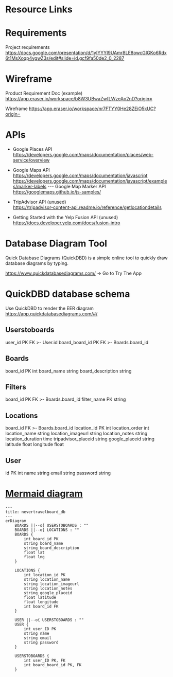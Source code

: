 # Resource Links

Requirements
============
Project requirements
https://docs.google.com/presentation/d/1yIYYYI9UAmr8LE8owcGIGKo6Rdx6t1MsXoqp4vgwZ3s/edit#slide=id.gcf9fa50de2_0_2287

Wireframe
=========

Product Requirement Doc (example)
https://app.eraser.io/workspace/b8W3UBwaZwfLWzeAo2nD?origin=

Wireframe
https://app.eraser.io/workspace/nr7FTYY0He28ZEiO5kUC?origin=


APIs
====

- Google Places API\
  https://developers.google.com/maps/documentation/places/web-service/overview
  
- Google Maps API\
  https://developers.google.com/maps/documentation/javascript \
  https://developers.google.com/maps/documentation/javascript/examples/marker-labels --- Google Map Marker API \
  https://googlemaps.github.io/js-samples/
  
- TripAdvisor API (unused)\
  https://tripadvisor-content-api.readme.io/reference/getlocationdetails
  
- Getting Started with the Yelp Fusion API (unused)\
  https://docs.developer.yelp.com/docs/fusion-intro
  

Database Diagram Tool
=====================

Quick Database Diagrams (QuickDBD) is a simple online tool to quickly draw database diagrams by typing.

https://www.quickdatabasediagrams.com/  ->  Go to Try The App


QuickDBD database schema
========================
Use QuickDBD to render the EER diagram
https://app.quickdatabasediagrams.com/#/

Userstoboards
-
user_id PK FK >- User.id
board_board_id PK FK >- Boards.board_id

Boards
-
board_id PK int
board_name string
board_description string

Filters
-
board_id PK FK >- Boards.board_id
filter_name PK string

Locations
-
board_id FK >- Boards.board_id
location_id PK int
location_order int
location_name string
location_imageurl string
location_notes string
location_duration time
tripadvisor_placeid string
google_placeid string
latitude float
longitude float

User
-
id PK int
name string
email string
password string



[Mermaid diagram](https://mermaid.live/edit#pako:eNp9U9FugjAU_ZWmz_ADvLm5JcZtLOLempgrvXZNSkvKrcui_vtAmCigfeOc0_acU-6B504iT3gcx8KSJoMJs7hHTx72aLYOvNzIrbBnAfq5BuWhEJbV6ymdreYZOx7j2B3YV_ayytZpByZMcMHZlPAtfZ6tF-nHv-hGc2i_mqUtsdaAluxz2RMVeW1Vx1ko8A4lscq9Lkk72yt2xgExAzSCrGqhk-jkvdGBK-NyaE69Y-xCT3rrNxegMHjzYL8jrEa0ck4Z3JQGctRyIpmmIHGEO6sGxE3Br8tB-uY9H73tlWpQT6jQbxbzqWomG8EC9LiFEqrqx3k5Yau3cvfm6BLoNunVDxVdZ-YRL9DXRmQ9DedTBadvrN3yJq7EHQRDTepTLYVALvu1OU_IB4x4KCUQdsPBkx2YqkZRanL-vZ2w86Cd_gAeAQzh)
========================

```mermaid
---
title: nevertravelboard_db
---
erDiagram
    BOARDS ||--o{ USERSTOBOARDS : "" 
    BOARDS ||--o{ LOCATIONS : ""
    BOARDS {
        int board_id PK
        string board_name
        string board_description
        float lat
        float lng
    }

    LOCATIONS {
        int location_id PK
        string location_name
        string location_imageurl
        string location_notes
        string google_placeid
        float latitude
        float longitude
        int board_id FK
    }

    USER ||--o{ USERSTOBOARDS : ""
    USER {
        int user_ID PK
        string name
        string email
        string password
    }

    USERSTOBOARDS {
        int user_ID PK, FK
        int board_board_id PK, FK
    }
```